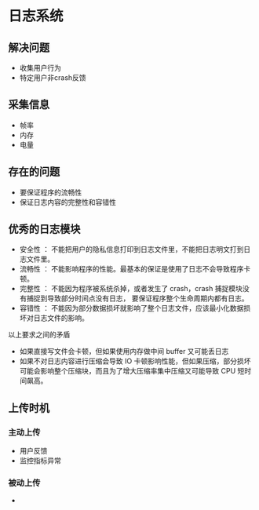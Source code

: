 # 日志系统

## 解决问题
- 收集用户行为
- 特定用户非crash反馈

## 采集信息
- 帧率
- 内存
- 电量

## 存在的问题
- 要保证程序的流畅性
- 保证日志内容的完整性和容错性

## 优秀的日志模块

- 安全性 ： 不能把用户的隐私信息打印到日志文件里，不能把日志明文打到日志文件里。
- 流畅性 ： 不能影响程序的性能。最基本的保证是使用了日志不会导致程序卡顿。
- 完整性 ： 不能因为程序被系统杀掉，或者发生了 crash，crash 捕捉模块没有捕捉到导致部分时间点没有日志， 要保证程序整个生命周期内都有日志。
- 容错性 ： 不能因为部分数据损坏就影响了整个日志文件，应该最小化数据损坏对日志文件的影响。

以上要求之间的矛盾
- 如果直接写文件会卡顿，但如果使用内存做中间 buffer 又可能丢日志
- 如果不对日志内容进行压缩会导致 IO 卡顿影响性能，但如果压缩，部分损坏可能会影响整个压缩块，而且为了增大压缩率集中压缩又可能导致 CPU 短时间飙高。


## 上传时机

### 主动上传
- 用户反馈
- 监控指标异常

### 被动上传
- 